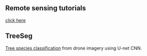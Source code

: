 
## Remote sensing tutorials
[click here](https://felixschiefer.github.io/Tutorials/index.html)

## TreeSeg
[Tree species classification](https://felixschiefer.github.io/TreeSeg/) from drone imagery using U-net CNN.


